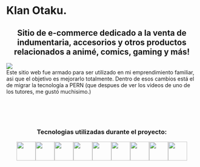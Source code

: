# Klan Otaku. 


<h2 align="center"> Sitio de e-commerce dedicado a la venta de indumentaria, accesorios y otros productos relacionados a animé, comics, gaming y más! </h1>

<p align="left">
<img src="https://img.shields.io/badge/STATUS-EN%20DESAROLLO-green">
</br>
Este sitio web fue armado para ser utilizado en mi emprendimiento familiar, asi que el objetivo es mejorarlo totalmente. Dentro de esos cambios está el de migrar la tecnología a PERN (que despues de ver los videos de uno de los tutores, me gustó muchisimo.)
</p>
</br>
</br>
</br>


<h3 align="center"> Tecnologias utilizadas durante el proyecto: </h3>
<div align="center">
  <img height="50" src="https://user-images.githubusercontent.com/25181517/192158954-f88b5814-d510-4564-b285-dff7d6400dad.png"><img height="50" src="https://user-images.githubusercontent.com/25181517/183898674-75a4a1b1-f960-4ea9-abcb-637170a00a75.png"><img height="50" src="https://user-images.githubusercontent.com/25181517/117447155-6a868a00-af3d-11eb-9cfe-245df15c9f3f.png"><img height="50" src="https://user-images.githubusercontent.com/25181517/183568594-85e280a7-0d7e-4d1a-9028-c8c2209e073c.png"><img height="50" src="https://user-images.githubusercontent.com/25181517/183859966-a3462d8d-1bc7-4880-b353-e2cbed900ed6.png"><img height="50" src="https://user-images.githubusercontent.com/25181517/189715289-df3ee512-6eca-463f-a0f4-c10d94a06b2f.png"><img height="50" src="https://user-images.githubusercontent.com/25181517/192108891-d86b6220-e232-423a-bf5f-90903e6887c3.png"><img height="50" src="https://user-images.githubusercontent.com/25181517/192108372-f71d70ac-7ae6-4c0d-8395-51d8870c2ef0.png"><img height="50" src="https://user-images.githubusercontent.com/25181517/192108374-8da61ba1-99ec-41d7-80b8-fb2f7c0a4948.png">
</div>

